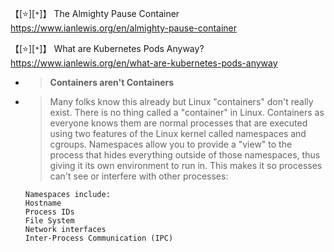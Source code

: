 
【[:star:][`*`]】 The Almighty Pause Container https://www.ianlewis.org/en/almighty-pause-container

【[:star:][`*`]】 What are Kubernetes Pods Anyway? https://www.ianlewis.org/en/what-are-kubernetes-pods-anyway
- > **Containers aren't Containers**
- > Many folks know this already but Linux "containers" don't really exist. There is no thing called a "container" in Linux. Containers as everyone knows them are normal processes that are executed using two features of the Linux kernel called namespaces and cgroups. Namespaces allow you to provide a "view" to the process that hides everything outside of those namespaces, thus giving it its own environment to run in. This makes it so processes can't see or interfere with other processes:
  ```
  Namespaces include:
  Hostname
  Process IDs
  File System
  Network interfaces
  Inter-Process Communication (IPC)
  ```

